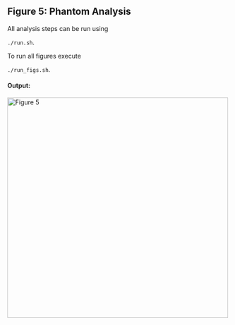 ## Figure 5: Phantom Analysis

All analysis steps can be run using

`./run.sh`.

To run all figures execute

`./run_figs.sh`.

#### Output:
<img src="figure_ref.png" alt="Figure 5" width="500"/>